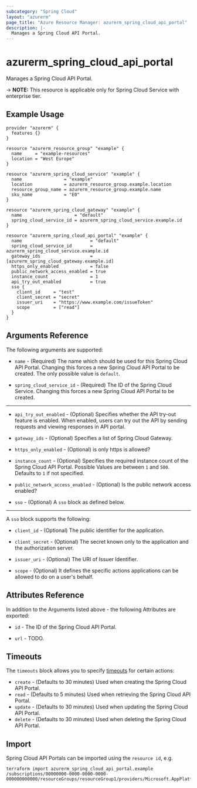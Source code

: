 ```yaml
---
subcategory: "Spring Cloud"
layout: "azurerm"
page_title: "Azure Resource Manager: azurerm_spring_cloud_api_portal"
description: |-
  Manages a Spring Cloud API Portal.
---
```


# azurerm_spring_cloud_api_portal

Manages a Spring Cloud API Portal.

-> **NOTE:** This resource is applicable only for Spring Cloud Service with enterprise tier.

## Example Usage

```hcl
provider "azurerm" {
  features {}
}

resource "azurerm_resource_group" "example" {
  name     = "example-resources"
  location = "West Europe"
}

resource "azurerm_spring_cloud_service" "example" {
  name                = "example"
  location            = azurerm_resource_group.example.location
  resource_group_name = azurerm_resource_group.example.name
  sku_name            = "E0"
}

resource "azurerm_spring_cloud_gateway" "example" {
  name                    = "default"
  spring_cloud_service_id = azurerm_spring_cloud_service.example.id
}

resource "azurerm_spring_cloud_api_portal" "example" {
  name                          = "default"
  spring_cloud_service_id       = azurerm_spring_cloud_service.example.id
  gateway_ids                   = [azurerm_spring_cloud_gateway.example.id]
  https_only_enabled            = false
  public_network_access_enabled = true
  instance_count                = 1
  api_try_out_enabled           = true
  sso {
    client_id     = "test"
    client_secret = "secret"
    issuer_uri    = "https://www.example.com/issueToken"
    scope         = ["read"]
  }
}
```

## Arguments Reference

The following arguments are supported:

* `name` - (Required) The name which should be used for this Spring Cloud API Portal. Changing this forces a new Spring Cloud API Portal to be created. The only possible value is `default`.

* `spring_cloud_service_id` - (Required) The ID of the Spring Cloud Service. Changing this forces a new Spring Cloud API Portal to be created.

---

* `api_try_out_enabled` - (Optional) Specifies whether the API try-out feature is enabled. When enabled, users can try out the API by sending requests and viewing responses in API portal.

* `gateway_ids` - (Optional) Specifies a list of Spring Cloud Gateway.

* `https_only_enabled` - (Optional) is only https is allowed?

* `instance_count` - (Optional) Specifies the required instance count of the Spring Cloud API Portal. Possible Values are between `1` and `500`. Defaults to `1` if not specified.

* `public_network_access_enabled` - (Optional) Is the public network access enabled?

* `sso` - (Optional) A `sso` block as defined below.

---

A `sso` block supports the following:

* `client_id` - (Optional) The public identifier for the application.

* `client_secret` - (Optional) The secret known only to the application and the authorization server.

* `issuer_uri` - (Optional) The URI of Issuer Identifier.

* `scope` - (Optional) It defines the specific actions applications can be allowed to do on a user's behalf.

## Attributes Reference

In addition to the Arguments listed above - the following Attributes are exported:

* `id` - The ID of the Spring Cloud API Portal.

* `url` - TODO.

## Timeouts

The `timeouts` block allows you to specify [timeouts](https://www.terraform.io/language/resources/syntax#operation-timeouts) for certain actions:

* `create` - (Defaults to 30 minutes) Used when creating the Spring Cloud API Portal.
* `read` - (Defaults to 5 minutes) Used when retrieving the Spring Cloud API Portal.
* `update` - (Defaults to 30 minutes) Used when updating the Spring Cloud API Portal.
* `delete` - (Defaults to 30 minutes) Used when deleting the Spring Cloud API Portal.

## Import

Spring Cloud API Portals can be imported using the `resource id`, e.g.

```shell
terraform import azurerm_spring_cloud_api_portal.example /subscriptions/00000000-0000-0000-0000-000000000000/resourceGroups/resourceGroup1/providers/Microsoft.AppPlatform/spring/service1/apiPortals/apiPortal1
```
